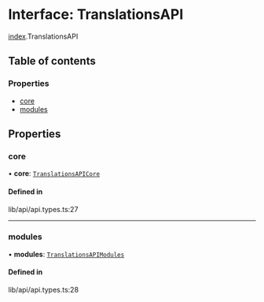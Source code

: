 # Interface: TranslationsAPI

[index](../wiki/index).TranslationsAPI

## Table of contents

### Properties

- [core](../wiki/index.TranslationsAPI#core)
- [modules](../wiki/index.TranslationsAPI#modules)

## Properties

### core

• **core**: [`TranslationsAPICore`](../wiki/index.TranslationsAPICore)

#### Defined in

lib/api/api.types.ts:27

___

### modules

• **modules**: [`TranslationsAPIModules`](../wiki/index.TranslationsAPIModules)

#### Defined in

lib/api/api.types.ts:28
